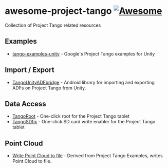 # awesome-project-tango [![Awesome](https://cdn.rawgit.com/sindresorhus/awesome/d7305f38d29fed78fa85652e3a63e154dd8e8829/media/badge.svg)](https://github.com/sindresorhus/awesome)
Collection of Project Tango related resources

## Examples
* [tango-examples-unity](https://github.com/googlesamples/tango-examples-unity) - Google's Project Tango examples for Unity

## Import / Export

* [TangoUnityADFbridge](https://github.com/chucknology/TangoUnityADFbridge) - Android library for importing and exporting ADFs on Project Tango from Unity.

## Data Access
* [TangoRoot](https://github.com/chucknology/TangoRoot) - One-click root for the Project Tango tablet
* [TangoSDfix](https://github.com/chucknology/TangoSDfix) - One-click SD card write enabler for the Project Tango tablet

## Point Cloud
* [Write Point Cloud to file](https://github.com/daryllstrauss/tangohttps://github.com/daryllstrauss/tang) - Derived from Project Tango Examples, writes Point Cloud to file.
